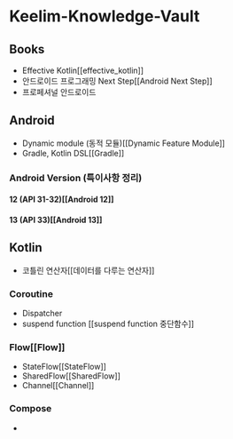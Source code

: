 # Keelim-Knowledge-Vault

## Books
- Effective Kotlin[[effective_kotlin]]
- 안드로이드 프로그래밍 Next Step[[Android Next Step]]
- 프로페셔널 안드로이드

## Android
- Dynamic module (동적 모듈)[[Dynamic Feature Module]]
- Gradle, Kotlin DSL[[Gradle]]

### Android Version (특이사항 정리)
#### 12 (API 31-32)[[Android 12]]
#### 13 (API 33)[[Android 13]]

## Kotlin
- 코틀린 연산자[[데이터를 다루는 연산자]]
### Coroutine
- Dispatcher
- suspend function [[suspend function 중단함수]]
### Flow[[Flow]]
- StateFlow[[StateFlow]]
- SharedFlow[[SharedFlow]]
- Channel[[Channel]]
### Compose
- 